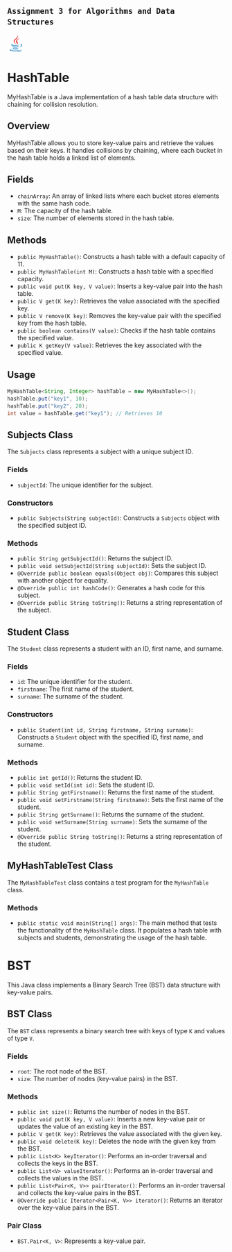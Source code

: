 ## ```Assignment 3 for Algorithms and Data Structures``` 
<p align="left"> <a href="https://www.java.com" target="_blank" rel="noreferrer"> <img src="https://raw.githubusercontent.com/devicons/devicon/master/icons/java/java-original.svg" alt="java" width="40" height="40"/> </a> </p>

# HashTable
MyHashTable is a Java implementation of a hash table data structure with chaining for collision resolution.

## Overview

MyHashTable allows you to store key-value pairs and retrieve the values based on their keys. It handles collisions by chaining, where each bucket in the hash table holds a linked list of elements.

## Fields

- `chainArray`: An array of linked lists where each bucket stores elements with the same hash code.
- `M`: The capacity of the hash table.
- `size`: The number of elements stored in the hash table.

## Methods

- `public MyHashTable()`: Constructs a hash table with a default capacity of 11.
- `public MyHashTable(int M)`: Constructs a hash table with a specified capacity.
- `public void put(K key, V value)`: Inserts a key-value pair into the hash table.
- `public V get(K key)`: Retrieves the value associated with the specified key.
- `public V remove(K key)`: Removes the key-value pair with the specified key from the hash table.
- `public boolean contains(V value)`: Checks if the hash table contains the specified value.
- `public K getKey(V value)`: Retrieves the key associated with the specified value.

## Usage

```java
MyHashTable<String, Integer> hashTable = new MyHashTable<>();
hashTable.put("key1", 10);
hashTable.put("key2", 20);
int value = hashTable.get("key1"); // Retrieves 10
```
## Subjects Class

The `Subjects` class represents a subject with a unique subject ID.

### Fields
- `subjectId`: The unique identifier for the subject.

### Constructors
- `public Subjects(String subjectId)`: Constructs a `Subjects` object with the specified subject ID.

### Methods
- `public String getSubjectId()`: Returns the subject ID.
- `public void setSubjectId(String subjectId)`: Sets the subject ID.
- `@Override public boolean equals(Object obj)`: Compares this subject with another object for equality.
- `@Override public int hashCode()`: Generates a hash code for this subject.
- `@Override public String toString()`: Returns a string representation of the subject.

## Student Class

The `Student` class represents a student with an ID, first name, and surname.

### Fields
- `id`: The unique identifier for the student.
- `firstname`: The first name of the student.
- `surname`: The surname of the student.

### Constructors
- `public Student(int id, String firstname, String surname)`: Constructs a `Student` object with the specified ID, first name, and surname.

### Methods
- `public int getId()`: Returns the student ID.
- `public void setId(int id)`: Sets the student ID.
- `public String getFirstname()`: Returns the first name of the student.
- `public void setFirstname(String firstname)`: Sets the first name of the student.
- `public String getSurname()`: Returns the surname of the student.
- `public void setSurname(String surname)`: Sets the surname of the student.
- `@Override public String toString()`: Returns a string representation of the student.

## MyHashTableTest Class

The `MyHashTableTest` class contains a test program for the `MyHashTable` class.

### Methods
- `public static void main(String[] args)`: The main method that tests the functionality of the `MyHashTable` class. It populates a hash table with subjects and students, demonstrating the usage of the hash table.
# BST
This Java class implements a Binary Search Tree (BST) data structure with key-value pairs.

## BST Class

The `BST` class represents a binary search tree with keys of type `K` and values of type `V`.

### Fields
- `root`: The root node of the BST.
- `size`: The number of nodes (key-value pairs) in the BST.

### Methods
- `public int size()`: Returns the number of nodes in the BST.
- `public void put(K key, V value)`: Inserts a new key-value pair or updates the value of an existing key in the BST.
- `public V get(K key)`: Retrieves the value associated with the given key.
- `public void delete(K key)`: Deletes the node with the given key from the BST.
- `public List<K> keyIterator()`: Performs an in-order traversal and collects the keys in the BST.
- `public List<V> valueIterator()`: Performs an in-order traversal and collects the values in the BST.
- `public List<Pair<K, V>> pairIterator()`: Performs an in-order traversal and collects the key-value pairs in the BST.
- `@Override public Iterator<Pair<K, V>> iterator()`: Returns an iterator over the key-value pairs in the BST.

### Pair Class
- `BST.Pair<K, V>`: Represents a key-value pair.
